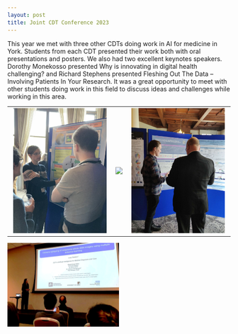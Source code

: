 ```yaml
---
layout: post
title: Joint CDT Conference 2023
---
```

This year we met with three other CDTs doing work in AI for medicine in York. Students from each CDT presented their work both with oral presentations and posters. We also had two excellent keynotes speakers. Dorothy Monekosso presented Why is innovating in digital health challenging? and Richard Stephens presented Fleshing Out The Data – Involving Patients In Your Research. It was a great opportunity to meet with other students doing work in this field to discuss ideas and challenges while working in this area.

<table>
  <tr>
    <th><img  src="/images/JointConf1.png" style="max-width: 95%;"></th>
    <th><img  src="/images/JointConf2.png" style="max-width: 95%;"></th>
    <th><img  src="/images/JointConf3.png" style="max-width: 95%;"></th>
  </tr>
</table>

<img  src="/images/JointConf4.png" style="max-width: 50%;">
